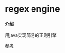# regex engine

#### 介绍
用java实现简易的正则引擎

[参考](https://deniskyashif.com/2019/02/17/implementing-a-regular-expression-engine/)



